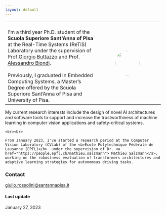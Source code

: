 ```yaml
---
layout: default
---
```

<table cellpadding="0" cellspacing="0" width="100%" border-collapse="collapse">
<tr>
    <td width="60%" valign="middle">
    <br>
       I'm a third year Ph.D. student of the <b>Scuola Superiore Sant'Anna of Pisa</b>  at the Real-Time Systems (ReTiS) Laboratory under the supervision of Prof.<a href="http://retis.sssup.it/~giorgio/">Giorgio Buttazzo</a> and Prof.  <a href="https://retis.sssup.it/~a.biondi/">Alessandro Biondi</a>. 
   <br><br>
   Previously, I graduated in Embedded Computing Systems, a Master’s Degree offered by the Scuola Superiore Sant’Anna of Pisa and University of Pisa. 
    </td>   
    <td style="padding:20px;width:40%;vertical-align:middle">
     <p style="text-align:center; margin-top: 0px; margin-bottom: 0px">
        <img src="{{ site.baseurl }}/images/profilo.png " style="width:80; height:80; margin-right:15px; border-radius:3000px;">
    </p>
    </td>
</tr>

</table>

<p>
    My current research interests include the design of novel AI architectures and software tools to support and increase the trustworthiness of machine learning in computer vision applications and safety-critical systems.

    <br><br>

    From January 2023, I've started a research period at the Computer Vision Laboratory (CVLab) of the <b>École Polytechnique Fédérale de Lausanne (EPFL)</b>  under the supervision of Dr. <a href="https://people.epfl.ch/mathieu.salzmann"> Mathieu Salzmann</a>, working on the robustness evaluation of transformers architectures and adaptive learning strategies for autonomous driving tasks. 
</p>


### Contact
[giulio.rossolini@santannapisa.it](mailto:giulio.rossolini@santannapisa.it)

#### Last update
January 27, 2023

